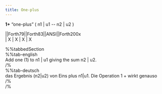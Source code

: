 ```yaml
---
title: One-plus
---
```

__1+__ “one-plus” ( n1 | u1 -- n2 | u2 )  
  
  
  
||Forth79||Forth83||ANSI||Forth200x  
|   X    |   X    |  X  |    X  
  
  
  
%%tabbedSection  
%%tab-english  
Add one (1) to n1 | u1 giving the sum n2 | u2.  
/%  
%%tab-deutsch  
das Ergebnis (n2|u2) von Eins plus n1|u1. Die Operation 1 + wirkt genauso  
/%  
/%  
